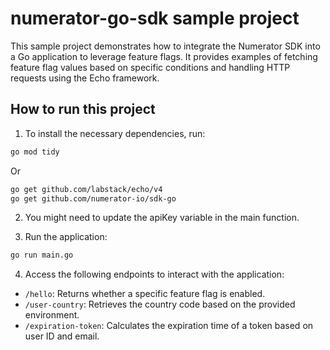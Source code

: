 # numerator-go-sdk sample project
This sample project demonstrates how to integrate the Numerator SDK into a Go application to leverage feature flags. It provides examples of fetching feature flag values based on specific conditions and handling HTTP requests using the Echo framework.

## How to run this project
1. To install the necessary dependencies, run:
```bash 
go mod tidy
```

Or
```bash 
go get github.com/labstack/echo/v4
go get github.com/numerator-io/sdk-go
```

2. You might need to update the apiKey variable in the main function.

3. Run the application:
```bash 
go run main.go
```

4. Access the following endpoints to interact with the application:
- `/hello`: Returns whether a specific feature flag is enabled.
- `/user-country`: Retrieves the country code based on the provided environment.
- `/expiration-token`: Calculates the expiration time of a token based on user ID and email.